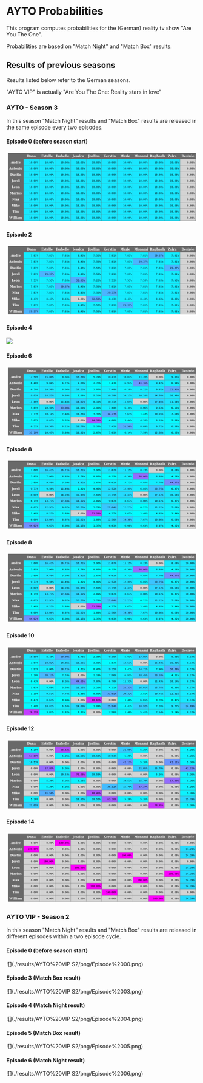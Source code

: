 # AYTO Probabilities

This program computes probabilities for the (German) reality tv show "Are You The One".

Probabilities are based on "Match Night" and "Match Box" results.


## Results of previous seasons
Results listed below refer to the German seasons.

"AYTO VIP" is actually "Are You The One: Reality stars in love"

### AYTO - Season 3
In this season "Match Night" results and "Match Box" results are released in the same episode every two episodes.

#### Episode 0 (before season start)
![](results/AYTO%20S3/png/Episode%2000.png)
#### Episode 2
![](./results/AYTO%20S3/png/Episode%2002.png)
#### Episode 4
![](https://github.com/SEPROG/AYTO_Probabilities/results/AYTO%20S3/png/Episode%2004.png)
#### Episode 6
![](./results/AYTO%20S3/png/Episode%2006.png)
#### Episode 8
![](./results/AYTO%20S3/png/Episode%2008.png)
#### Episode 8
![](./results/AYTO%20S3/png/Episode%2009.png)
#### Episode 10
![](./results/AYTO%20S3/png/Episode%2010.png)
#### Episode 12
![](./results/AYTO%20S3/png/Episode%2012.png)
#### Episode 14
![](./results/AYTO%20S3/png/Episode%2014.png)

### AYTO VIP - Season 2
In this season "Match Night" results and "Match Box" results are released in different episodes within a two episode cycle.

#### Episode 0 (before season start)
![](./results/AYTO%20VIP S2/png/Episode%2000.png)
#### Episode 3 (Match Box result)
![](./results/AYTO%20VIP S2/png/Episode%2003.png)
#### Episode 4 (Match Night result)
![](./results/AYTO%20VIP S2/png/Episode%2004.png)
#### Episode 5 (Match Box result)
![](./results/AYTO%20VIP S2/png/Episode%2005.png)
#### Episode 6 (Match Night result)
![](./results/AYTO%20VIP S2/png/Episode%2006.png)